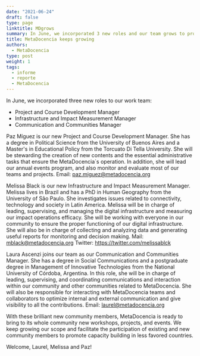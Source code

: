 ```yaml
---
date: "2021-06-24"
draft: false
type: page
linktitle: MDgrows
summary: In June, we incorporated 3 new roles and our team grows to promote capacity building.
title: MetaDocencia keeps growing
authors: 
  - MetaDocencia
type: post
weight: 1
tags: 
  - informe
  - reporte
  - MetaDocencia
---
```

In June, we incorporated three new roles to our work team:
- Project and Course Development Manager
- Infrastructure and Impact Measurement Manager
- Communication and Communities Manager

Paz Míguez is our new Project and Course Development Manager. She has a degree in Political Science from the University of Buenos Aires and a Master's in Educational Policy from the Torcuato Di Tella University.
She will be stewarding the creation of new contents and the essential administrative tasks that ensure the MetaDocencia´s operation. In addition, she will lead our annual events program, and also monitor and evaluate most of our teams and projects.
Email: paz.miguez@metadocencia.org

Melissa Black is our new Infrastructure and Impact Measurement Manager. Melissa lives in Brazil and has a PhD in Human Geography from the University of São Paulo. She investigates issues related to connectivity, technology and society in Latin America.
Melissa will be in charge of leading, supervising, and managing the digital infrastructure and measuring our impact operations efficacy. She will be working with everyone in our community to ensure the proper functioning of our digital infrastructure. She will also be in charge of collecting and analyzing data and generating useful reports for monitoring and decision making.
Mail: mblack@metadocencia.org 
Twitter: https://twitter.com/melissablck

Laura Ascenzi joins our team as our Communication and Communities Manager. She has a degree in Social Communications and a postgraduate degree in Management of Innovative Technologies from the National University of Córdoba, Argentina.
In this role, she will be in charge of leading, supervising, and coordinating communications and interaction within our community and other communities related to MetaDocencia. She will also be responsible for interacting with MetaDocencia teams and collaborators to optimize internal and external communication and give visibility to all the contributions.
Email: laurel@metadocencia.org

With these brilliant new community members, MetaDocencia is ready to bring to its whole community new workshops, projects, and events. We keep growing our scope and facilitate the participation of existing and new community members to promote capacity building in less favored countries.

Welcome, Laurel, Melissa and Paz!
